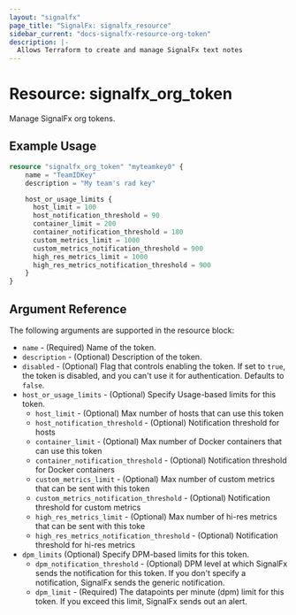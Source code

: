```yaml
---
layout: "signalfx"
page_title: "SignalFx: signalfx_resource"
sidebar_current: "docs-signalfx-resource-org-token"
description: |-
  Allows Terraform to create and manage SignalFx text notes
---
```


# Resource: signalfx_org_token

Manage SignalFx org tokens.

## Example Usage

```terraform
resource "signalfx_org_token" "myteamkey0" {
    name = "TeamIDKey"
    description = "My team's rad key"

    host_or_usage_limits {
      host_limit = 100
      host_notification_threshold = 90
      container_limit = 200
      container_notification_threshold = 180
      custom_metrics_limit = 1000
      custom_metrics_notification_threshold = 900
      high_res_metrics_limit = 1000
      high_res_metrics_notification_threshold = 900
    }
}
```

## Argument Reference

The following arguments are supported in the resource block:

* `name` - (Required) Name of the token.
* `description` - (Optional) Description of the token.
* `disabled` - (Optional) Flag that controls enabling the token. If set to `true`, the token is disabled, and you can't use it for authentication. Defaults to `false`.
* `host_or_usage_limits` - (Optional) Specify Usage-based limits for this token.
  * `host_limit` - (Optional) Max number of hosts that can use this token
  * `host_notification_threshold` - (Optional) Notification threshold for hosts
  * `container_limit` - (Optional) Max number of Docker containers that can use this token
  * `container_notification_threshold` - (Optional) Notification threshold for Docker containers
  * `custom_metrics_limit` - (Optional) Max number of custom metrics that can be sent with this token
  * `custom_metrics_notification_threshold` - (Optional) Notification threshold for custom metrics
  * `high_res_metrics_limit` - (Optional) Max number of hi-res metrics that can be sent with this toke
  * `high_res_metrics_notification_threshold` - (Optional) Notification threshold for hi-res metrics
* `dpm_limits` (Optional) Specify DPM-based limits for this token.
  * `dpm_notification_threshold` - (Optional) DPM level at which SignalFx sends the notification for this token. If you don't specify a notification, SignalFx sends the generic notification.
  * `dpm_limit` - (Required) The datapoints per minute (dpm) limit for this token. If you exceed this limit, SignalFx sends out an alert.
